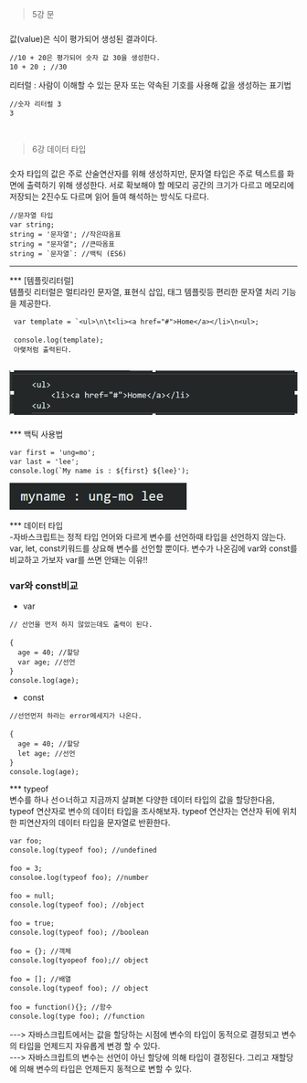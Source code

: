 > 5강 문

###

값(value)은 식이 평가되어 생성된 결과이다.

```
//10 + 20은 평가되어 숫자 값 30을 생성한다.
10 + 20 ; //30
```

리터럴 : 사람이 이해할 수 있는 문자 또는 약속된 기호를 사용해
값을 생성하는 표기법

```
//숫자 리터럴 3
3
```

<br>

> 6강 데이터 타입

###

숫자 타입의 값은 주로 산술연산자를 위해 생성하지만, 문자열
타입은 주로 텍스트를 화면에 출력하기 위해 생성한다.
서로 확보해야 할 메모리 공간의 크기가 다르고 메모리에 저장되는 2진수도 다르며 읽어 들여 해석하는 방식도 다르다.

```
//문자열 타입
var string;
string = '문자열'; //작은따옴표
string = "문자열"; //큰따옴표
string = `문자열`: //백틱 (ES6)
```

---

\*\*\* [템플릿리터럴]<br>
템플릿 리터럴은 멀티라인 문자열, 표현식 삽입, 태그 템플릿등
편리한 문자열 처리 기능을 제공한다.

```
 var template = `<ul>\n\t<li><a href="#">Home</a></li>\n<ul>;

 console.log(template);
 아랯처럼 출력된다.
```

## ![alt text](image.png)

\*\*\* 백틱 사용법

```
var first = 'ung=mo';
var last = 'lee';
console.log(`My name is : ${first} ${lee}');

```

![alt text](image-1.png)

\*\*\* 데이터 타입<br> -자바스크립트는 정적 타입 언어와 다르게 변수를 선언하때 타입을 선언하지 않는다.
var, let, const키워드를 상요해 변수를 선언할 뿐이다.
변수가 나온김에 var와 const를 비교하고 가보자
var를 쓰면 안돼는 이유!!

### var와 const비교

- var

```
// 선언을 먼저 하지 않았는데도 출력이 된다.

{
  age = 40; //할당
  var age; //선언
}
console.log(age);
```

- const

```
//선언먼저 하라는 error메세지가 나온다.

{
  age = 40; //할당
  let age; //선언
}
console.log(age);

```

\*\*\* typeof<br>
변수를 하나 선ㅇ너하고 지금까지 살펴본 다양한 데이터 타입의 값을 할당한다음,
typeof 연산자로 변수의 데이터 타입을 조사해보자.
typeof 연산자는 연산자 뒤에 위치한 피연산자의 데이터 타입을 문자열로 반환한다.

```
var foo;
console.log(typeof foo); //undefined

foo = 3;
consoloe.log(typeof foo); //number

foo = null;
console.log(typeof foo); //object

foo = true;
console.log(typeof foo); //boolean

foo = {}; //객체
console.log(tyopeof foo);// object

foo = []; //배열
console.log(typeof foo); // object

foo = function(){}; //함수
console.log(type foo); //function
```

---> 자바스크립트에서는 값을 할당하는 시점에 변수의 타입이 동적으로 결정되고
변수의 타입을 언제드지 자유롭게 변경 할 수 있다.<br>
---> 자바스크립트의 변수는 선언이 아닌 할당에 의해 타입이 결정된다.
그리고 재할당에 의해 변수의 타입은 언제든지 동적으로 변할 수 있다.
